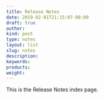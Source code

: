 ```yaml
---
title: Release Notes
date: 2019-02-01T21:15:07-08:00
draft: true
author:
kind: post
type: notes
layout: list
slug: notes
description: 
keywords: 
products:  
weight: 
---
```


This is the Release Notes index page. 